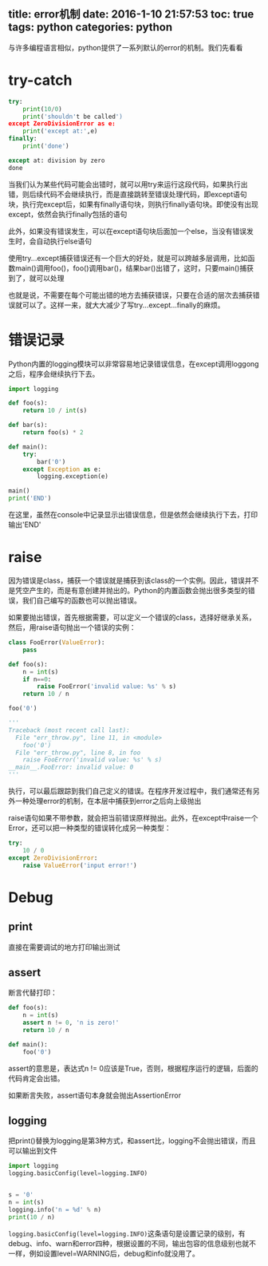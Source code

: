 title: error机制
date: 2016-1-10 21:57:53
toc: true
tags: python
categories: python
---

与许多编程语言相似，python提供了一系列默认的error的机制。我们先看看
<!--more-->

# try-catch #

```python
try:
    print(10/0)
	print('shouldn't be called')
except ZeroDivisionError as e:
    print('except at:',e)
finally:
    print('done')

except at: division by zero
done
```

当我们认为某些代码可能会出错时，就可以用try来运行这段代码，如果执行出错，则后续代码不会继续执行，而是直接跳转至错误处理代码，即except语句块，执行完except后，如果有finally语句块，则执行finally语句块。即使没有出现except，依然会执行finally包括的语句

此外，如果没有错误发生，可以在except语句块后面加一个else，当没有错误发生时，会自动执行else语句


使用try...except捕获错误还有一个巨大的好处，就是可以跨越多层调用，比如函数main()调用foo()，foo()调用bar()，结果bar()出错了，这时，只要main()捕获到了，就可以处理

也就是说，不需要在每个可能出错的地方去捕获错误，只要在合适的层次去捕获错误就可以了。这样一来，就大大减少了写try...except...finally的麻烦。

# 错误记录 #

Python内置的logging模块可以非常容易地记录错误信息，在except调用loggong之后，程序会继续执行下去。

```python
import logging

def foo(s):
    return 10 / int(s)

def bar(s):
    return foo(s) * 2

def main():
    try:
        bar('0')
    except Exception as e:
        logging.exception(e)

main()
print('END')
```

在这里，虽然在console中记录显示出错误信息，但是依然会继续执行下去，打印输出'END'

# raise #

因为错误是class，捕获一个错误就是捕获到该class的一个实例。因此，错误并不是凭空产生的，而是有意创建并抛出的。Python的内置函数会抛出很多类型的错误，我们自己编写的函数也可以抛出错误。

如果要抛出错误，首先根据需要，可以定义一个错误的class，选择好继承关系，然后，用raise语句抛出一个错误的实例：

```python
class FooError(ValueError):
    pass

def foo(s):
    n = int(s)
    if n==0:
        raise FooError('invalid value: %s' % s)
    return 10 / n

foo('0')

'''
Traceback (most recent call last):
  File "err_throw.py", line 11, in <module>
    foo('0')
  File "err_throw.py", line 8, in foo
    raise FooError('invalid value: %s' % s)
__main__.FooError: invalid value: 0
'''
```

执行，可以最后跟踪到我们自己定义的错误。在程序开发过程中，我们通常还有另外一种处理error的机制，在本层中捕获到error之后向上级抛出

raise语句如果不带参数，就会把当前错误原样抛出。此外，在except中raise一个Error，还可以把一种类型的错误转化成另一种类型：

```python
try:
    10 / 0
except ZeroDivisionError:
    raise ValueError('input error!')
```

# Debug #

## print ##

直接在需要调试的地方打印输出测试

## assert ##

断言代替打印：

```python
def foo(s):
    n = int(s)
    assert n != 0, 'n is zero!'
    return 10 / n

def main():
    foo('0')
```

assert的意思是，表达式n != 0应该是True，否则，根据程序运行的逻辑，后面的代码肯定会出错。

如果断言失败，assert语句本身就会抛出AssertionError

## logging ##

把print()替换为logging是第3种方式，和assert比，logging不会抛出错误，而且可以输出到文件

```python
import logging
logging.basicConfig(level=logging.INFO)


s = '0'
n = int(s)
logging.info('n = %d' % n)
print(10 / n)
```

`logging.basicConfig(level=logging.INFO)`这条语句是设置记录的级别，有debug、info、warn和error四种，根据设置的不同，输出包容的信息级别也就不一样，例如设置level=WARNING后，debug和info就没用了。